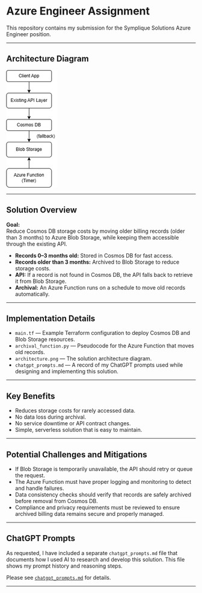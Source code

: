 # Azure Engineer Assignment

This repository contains my submission for the Symplique Solutions Azure Engineer position.

---

## Architecture Diagram

![Architecture Diagram](architecture.png)

---

## Solution Overview

**Goal:**  
Reduce Cosmos DB storage costs by moving older billing records (older than 3 months) to Azure Blob Storage, while keeping them accessible through the existing API.

- **Records 0–3 months old:** Stored in Cosmos DB for fast access.
- **Records older than 3 months:** Archived to Blob Storage to reduce storage costs.
- **API:** If a record is not found in Cosmos DB, the API falls back to retrieve it from Blob Storage.
- **Archival:** An Azure Function runs on a schedule to move old records automatically.

---

## Implementation Details

- `main.tf` — Example Terraform configuration to deploy Cosmos DB and Blob Storage resources.
- `archival_function.py` — Pseudocode for the Azure Function that moves old records.
- `architecture.png` — The solution architecture diagram.
- `chatgpt_prompts.md` — A record of my ChatGPT prompts used while designing and implementing this solution.

---

## Key Benefits

- Reduces storage costs for rarely accessed data.
- No data loss during archival.
- No service downtime or API contract changes.
- Simple, serverless solution that is easy to maintain.

---

## Potential Challenges and Mitigations

- If Blob Storage is temporarily unavailable, the API should retry or queue the request.
- The Azure Function must have proper logging and monitoring to detect and handle failures.
- Data consistency checks should verify that records are safely archived before removal from Cosmos DB.
- Compliance and privacy requirements must be reviewed to ensure archived billing data remains secure and properly managed.

---

## ChatGPT Prompts

As requested, I have included a separate `chatgpt_prompts.md` file that documents how I used AI to research and develop this solution. This file shows my prompt history and reasoning steps.

Please see [`chatgpt_prompts.md`](./chatgpt_prompts.md) for details.

---
